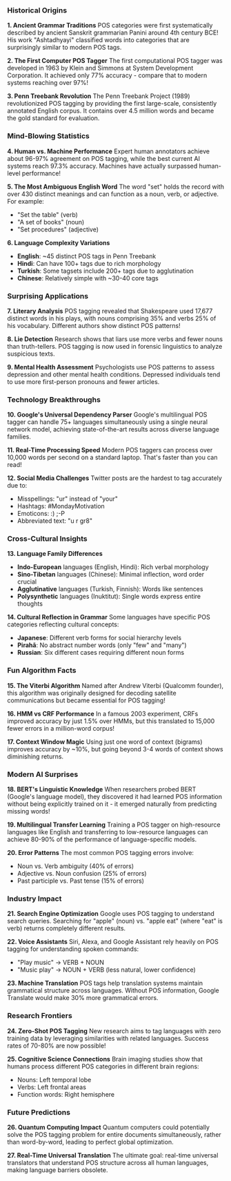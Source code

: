### Historical Origins

**1. Ancient Grammar Traditions**
POS categories were first systematically described by ancient Sanskrit grammarian Panini around 4th century BCE! His work "Ashtadhyayi" classified words into categories that are surprisingly similar to modern POS tags.

**2. The First Computer POS Tagger**
The first computational POS tagger was developed in 1963 by Klein and Simmons at System Development Corporation. It achieved only 77% accuracy - compare that to modern systems reaching over 97%!

**3. Penn Treebank Revolution**
The Penn Treebank Project (1989) revolutionized POS tagging by providing the first large-scale, consistently annotated English corpus. It contains over 4.5 million words and became the gold standard for evaluation.

### Mind-Blowing Statistics

**4. Human vs. Machine Performance**
Expert human annotators achieve about 96-97% agreement on POS tagging, while the best current AI systems reach 97.3% accuracy. Machines have actually surpassed human-level performance!

**5. The Most Ambiguous English Word**
The word "set" holds the record with over 430 distinct meanings and can function as a noun, verb, or adjective. For example:

- "Set the table" (verb)
- "A set of books" (noun)
- "Set procedures" (adjective)

**6. Language Complexity Variations**

- **English**: ~45 distinct POS tags in Penn Treebank
- **Hindi**: Can have 100+ tags due to rich morphology
- **Turkish**: Some tagsets include 200+ tags due to agglutination
- **Chinese**: Relatively simple with ~30-40 core tags

### Surprising Applications

**7. Literary Analysis**
POS tagging revealed that Shakespeare used 17,677 distinct words in his plays, with nouns comprising 35% and verbs 25% of his vocabulary. Different authors show distinct POS patterns!

**8. Lie Detection**
Research shows that liars use more verbs and fewer nouns than truth-tellers. POS tagging is now used in forensic linguistics to analyze suspicious texts.

**9. Mental Health Assessment**
Psychologists use POS patterns to assess depression and other mental health conditions. Depressed individuals tend to use more first-person pronouns and fewer articles.

### Technology Breakthroughs

**10. Google's Universal Dependency Parser**
Google's multilingual POS tagger can handle 75+ languages simultaneously using a single neural network model, achieving state-of-the-art results across diverse language families.

**11. Real-Time Processing Speed**
Modern POS taggers can process over 10,000 words per second on a standard laptop. That's faster than you can read!

**12. Social Media Challenges**
Twitter posts are the hardest to tag accurately due to:

- Misspellings: "ur" instead of "your"
- Hashtags: #MondayMotivation
- Emoticons: :) ;-P
- Abbreviated text: "u r gr8"

### Cross-Cultural Insights

**13. Language Family Differences**

- **Indo-European** languages (English, Hindi): Rich verbal morphology
- **Sino-Tibetan** languages (Chinese): Minimal inflection, word order crucial
- **Agglutinative** languages (Turkish, Finnish): Words like sentences
- **Polysynthetic** languages (Inuktitut): Single words express entire thoughts

**14. Cultural Reflection in Grammar**
Some languages have specific POS categories reflecting cultural concepts:

- **Japanese**: Different verb forms for social hierarchy levels
- **Pirahã**: No abstract number words (only "few" and "many")
- **Russian**: Six different cases requiring different noun forms

### Fun Algorithm Facts

**15. The Viterbi Algorithm**
Named after Andrew Viterbi (Qualcomm founder), this algorithm was originally designed for decoding satellite communications but became essential for POS tagging!

**16. HMM vs CRF Performance**
In a famous 2003 experiment, CRFs improved accuracy by just 1.5% over HMMs, but this translated to 15,000 fewer errors in a million-word corpus!

**17. Context Window Magic**
Using just one word of context (bigrams) improves accuracy by ~10%, but going beyond 3-4 words of context shows diminishing returns.

### Modern AI Surprises

**18. BERT's Linguistic Knowledge**
When researchers probed BERT (Google's language model), they discovered it had learned POS information without being explicitly trained on it - it emerged naturally from predicting missing words!

**19. Multilingual Transfer Learning**
Training a POS tagger on high-resource languages like English and transferring to low-resource languages can achieve 80-90% of the performance of language-specific models.

**20. Error Patterns**
The most common POS tagging errors involve:

- Noun vs. Verb ambiguity (40% of errors)
- Adjective vs. Noun confusion (25% of errors)
- Past participle vs. Past tense (15% of errors)

### Industry Impact

**21. Search Engine Optimization**
Google uses POS tagging to understand search queries. Searching for "apple" (noun) vs. "apple eat" (where "eat" is verb) returns completely different results.

**22. Voice Assistants**
Siri, Alexa, and Google Assistant rely heavily on POS tagging for understanding spoken commands:

- "Play music" → VERB + NOUN
- "Music play" → NOUN + VERB (less natural, lower confidence)

**23. Machine Translation**
POS tags help translation systems maintain grammatical structure across languages. Without POS information, Google Translate would make 30% more grammatical errors.

### Research Frontiers

**24. Zero-Shot POS Tagging**
New research aims to tag languages with zero training data by leveraging similarities with related languages. Success rates of 70-80% are now possible!

**25. Cognitive Science Connections**
Brain imaging studies show that humans process different POS categories in different brain regions:

- Nouns: Left temporal lobe
- Verbs: Left frontal areas
- Function words: Right hemisphere

### Future Predictions

**26. Quantum Computing Impact**
Quantum computers could potentially solve the POS tagging problem for entire documents simultaneously, rather than word-by-word, leading to perfect global optimization.

**27. Real-Time Universal Translation**
The ultimate goal: real-time universal translators that understand POS structure across all human languages, making language barriers obsolete.
